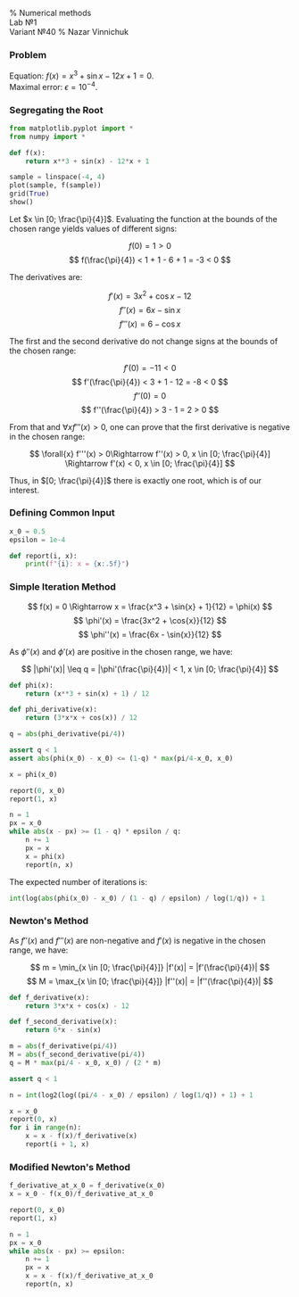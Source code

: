 % Numerical methods <br> Lab №1 <br> Variant №40
% Nazar Vinnichuk

### Problem

Equation: $f(x) = x^3 + \sin{x} - 12x + 1 = 0$. <br>
Maximal error: $\epsilon = 10^{-4}$.

### Segregating the Root

```python
from matplotlib.pyplot import *
from numpy import *

def f(x):
    return x**3 + sin(x) - 12*x + 1

sample = linspace(-4, 4)
plot(sample, f(sample))
grid(True)
show()
```

Let $x \in [0; \frac{\pi}{4}]$. Evaluating the function at the bounds of the
chosen range yields values of different signs:

$$ f(0) = 1 > 0 $$
$$ f(\frac{\pi}{4}) < 1 + 1 - 6 + 1 = -3 < 0 $$

The derivatives are:

$$ f'(x) = 3x^2 + \cos{x} - 12 $$
$$ f''(x) = 6x - \sin{x} $$
$$ f'''(x) = 6 - \cos{x} $$

The first and the second derivative do not change signs at the bounds of the
chosen range:

$$ f'(0) = -11 < 0 $$
$$ f'(\frac{\pi}{4}) < 3 + 1 - 12 = -8 < 0 $$
$$ f''(0) = 0 $$
$$ f''(\frac{\pi}{4}) > 3 - 1 = 2 > 0 $$

From that and $\forall{x} f'''(x) > 0$, one can prove that the first
derivative is negative in the chosen range:

$$
\forall{x} f'''(x) > 0\Rightarrow
f''(x) > 0, x \in [0; \frac{\pi}{4}] \Rightarrow
f'(x) < 0, x \in [0; \frac{\pi}{4}]
$$

Thus, in $[0; \frac{\pi}{4}]$ there is exactly one root, which is of our interest.

### Defining Common Input

```python
x_0 = 0.5
epsilon = 1e-4

def report(i, x):
    print(f"{i}: x = {x:.5f}")
```

### Simple Iteration Method

$$ f(x) = 0 \Rightarrow x = \frac{x^3 + \sin{x} + 1}{12} = \phi(x) $$
$$ \phi'(x) = \frac{3x^2 + \cos{x}}{12} $$
$$ \phi''(x) = \frac{6x - \sin{x}}{12} $$

As $\phi''(x)$ and $\phi'(x)$ are positive in the chosen range, we have:

$$ |\phi'(x)| \leq q = |\phi'(\frac{\pi}{4})| < 1, x \in [0; \frac{\pi}{4}] $$

```python
def phi(x):
    return (x**3 + sin(x) + 1) / 12

def phi_derivative(x):
    return (3*x*x + cos(x)) / 12

q = abs(phi_derivative(pi/4))

assert q < 1
assert abs(phi(x_0) - x_0) <= (1-q) * max(pi/4-x_0, x_0)

x = phi(x_0)

report(0, x_0)
report(1, x)

n = 1
px = x_0
while abs(x - px) >= (1 - q) * epsilon / q:
    n += 1
    px = x
    x = phi(x)
    report(n, x)
```

The expected number of iterations is:

```python
int(log(abs(phi(x_0) - x_0) / (1 - q) / epsilon) / log(1/q)) + 1
```

### Newton's Method

<!--
$$ f(x_0) > 0 + 0 - 0.6 + 1 > 0 $$

As we have already proved while choosing the range:

$$ f''(x_0) > 0 \Leftarrow x_0 \in [0; \frac{\pi}{4}] $$

Thus:

$$ f(x_0) \cdot f''(x_0) > 0 $$

Which means that $x_n$ will converge to $x_{\star}$ if $x_0 = 0.05$.
-->

As $f''(x)$ and $f'''(x)$ are non-negative and $f'(x)$ is negative in the
chosen range, we have:

$$ m = \min_{x \in [0; \frac{\pi}{4}]} |f'(x)| = |f'(\frac{\pi}{4})| $$
$$ M = \max_{x \in [0; \frac{\pi}{4}]} |f''(x)| = |f''(\frac{\pi}{4})| $$

```python
def f_derivative(x):
    return 3*x*x + cos(x) - 12

def f_second_derivative(x):
    return 6*x - sin(x)

m = abs(f_derivative(pi/4))
M = abs(f_second_derivative(pi/4))
q = M * max(pi/4 - x_0, x_0) / (2 * m)

assert q < 1

n = int(log2(log((pi/4 - x_0) / epsilon) / log(1/q)) + 1) + 1

x = x_0
report(0, x)
for i in range(n):
    x = x - f(x)/f_derivative(x)
    report(i + 1, x)
```

### Modified Newton's Method

```python
f_derivative_at_x_0 = f_derivative(x_0)
x = x_0 - f(x_0)/f_derivative_at_x_0

report(0, x_0)
report(1, x)

n = 1
px = x_0
while abs(x - px) >= epsilon:
    n += 1
    px = x
    x = x - f(x)/f_derivative_at_x_0
    report(n, x)
```

<style>
    .MathJax * {
        color: inherit !important;
    }
</style>
